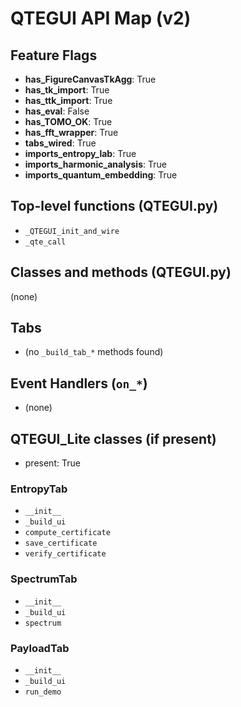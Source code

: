 # QTEGUI API Map (v2)

## Feature Flags

- **has_FigureCanvasTkAgg**: True
- **has_tk_import**: True
- **has_ttk_import**: True
- **has_eval**: False
- **has_TOMO_OK**: True
- **has_fft_wrapper**: True
- **tabs_wired**: True
- **imports_entropy_lab**: True
- **imports_harmonic_analysis**: True
- **imports_quantum_embedding**: True

## Top-level functions (QTEGUI.py)

- `_QTEGUI_init_and_wire`
- `_qte_call`

## Classes and methods (QTEGUI.py)

(none)

## Tabs

- (no `_build_tab_*` methods found)

## Event Handlers (`on_*`)

- (none)

## QTEGUI_Lite classes (if present)

- present: True
### EntropyTab
- `__init__`
- `_build_ui`
- `compute_certificate`
- `save_certificate`
- `verify_certificate`

### SpectrumTab
- `__init__`
- `_build_ui`
- `spectrum`

### PayloadTab
- `__init__`
- `_build_ui`
- `run_demo`


